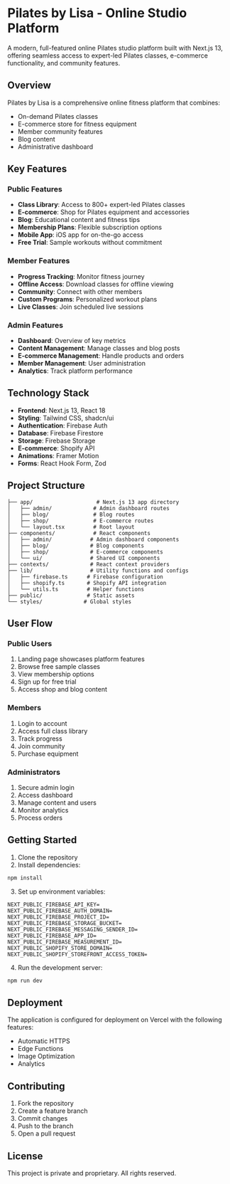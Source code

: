 # Pilates by Lisa - Online Studio Platform

A modern, full-featured online Pilates studio platform built with Next.js 13, offering seamless access to expert-led Pilates classes, e-commerce functionality, and community features.

## Overview

Pilates by Lisa is a comprehensive online fitness platform that combines:
- On-demand Pilates classes
- E-commerce store for fitness equipment
- Member community features
- Blog content
- Administrative dashboard

## Key Features

### Public Features
- **Class Library**: Access to 800+ expert-led Pilates classes
- **E-commerce**: Shop for Pilates equipment and accessories
- **Blog**: Educational content and fitness tips
- **Membership Plans**: Flexible subscription options
- **Mobile App**: iOS app for on-the-go access
- **Free Trial**: Sample workouts without commitment

### Member Features
- **Progress Tracking**: Monitor fitness journey
- **Offline Access**: Download classes for offline viewing
- **Community**: Connect with other members
- **Custom Programs**: Personalized workout plans
- **Live Classes**: Join scheduled live sessions

### Admin Features
- **Dashboard**: Overview of key metrics
- **Content Management**: Manage classes and blog posts
- **E-commerce Management**: Handle products and orders
- **Member Management**: User administration
- **Analytics**: Track platform performance

## Technology Stack

- **Frontend**: Next.js 13, React 18
- **Styling**: Tailwind CSS, shadcn/ui
- **Authentication**: Firebase Auth
- **Database**: Firebase Firestore
- **Storage**: Firebase Storage
- **E-commerce**: Shopify API
- **Animations**: Framer Motion
- **Forms**: React Hook Form, Zod

## Project Structure

```
├── app/                    # Next.js 13 app directory
│   ├── admin/             # Admin dashboard routes
│   ├── blog/              # Blog routes
│   ├── shop/              # E-commerce routes
│   └── layout.tsx         # Root layout
├── components/            # React components
│   ├── admin/            # Admin dashboard components
│   ├── blog/             # Blog components
│   ├── shop/             # E-commerce components
│   └── ui/               # Shared UI components
├── contexts/             # React context providers
├── lib/                  # Utility functions and configs
│   ├── firebase.ts      # Firebase configuration
│   ├── shopify.ts       # Shopify API integration
│   └── utils.ts         # Helper functions
├── public/              # Static assets
└── styles/             # Global styles
```

## User Flow

### Public Users
1. Landing page showcases platform features
2. Browse free sample classes
3. View membership options
4. Sign up for free trial
5. Access shop and blog content

### Members
1. Login to account
2. Access full class library
3. Track progress
4. Join community
5. Purchase equipment

### Administrators
1. Secure admin login
2. Access dashboard
3. Manage content and users
4. Monitor analytics
5. Process orders

## Getting Started

1. Clone the repository
2. Install dependencies:
```bash
npm install
```

3. Set up environment variables:
```env
NEXT_PUBLIC_FIREBASE_API_KEY=
NEXT_PUBLIC_FIREBASE_AUTH_DOMAIN=
NEXT_PUBLIC_FIREBASE_PROJECT_ID=
NEXT_PUBLIC_FIREBASE_STORAGE_BUCKET=
NEXT_PUBLIC_FIREBASE_MESSAGING_SENDER_ID=
NEXT_PUBLIC_FIREBASE_APP_ID=
NEXT_PUBLIC_FIREBASE_MEASUREMENT_ID=
NEXT_PUBLIC_SHOPIFY_STORE_DOMAIN=
NEXT_PUBLIC_SHOPIFY_STOREFRONT_ACCESS_TOKEN=
```

4. Run the development server:
```bash
npm run dev
```

## Deployment

The application is configured for deployment on Vercel with the following features:
- Automatic HTTPS
- Edge Functions
- Image Optimization
- Analytics

## Contributing

1. Fork the repository
2. Create a feature branch
3. Commit changes
4. Push to the branch
5. Open a pull request

## License

This project is private and proprietary. All rights reserved.